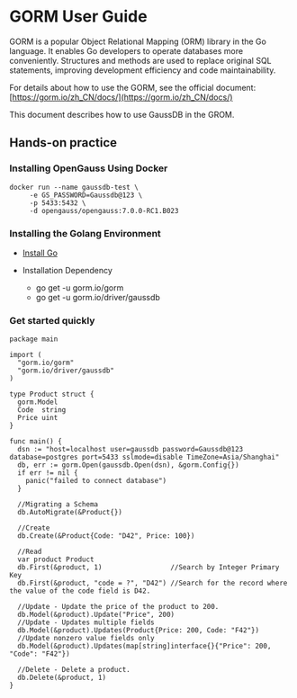# GORM User Guide #

GORM is a popular Object Relational Mapping (ORM) library in the Go language. It enables Go developers to operate databases more conveniently. Structures and methods are used to replace original SQL statements, improving development efficiency and code maintainability.

For details about how to use the GORM, see the official document: [https://gorm.io/zh_CN/docs/](https://gorm.io/zh_CN/docs/)

This document describes how to use GaussDB in the GROM.

## Hands-on practice ##

### Installing OpenGauss Using Docker ###

```
docker run --name gaussdb-test \
     -e GS_PASSWORD=Gaussdb@123 \
     -p 5433:5432 \
     -d opengauss/opengauss:7.0.0-RC1.B023
```

### Installing the Golang Environment ###

 *  [Install Go](https://golang.org/doc/install)	
 *  Installation Dependency
    
     *  go get -u gorm.io/gorm
     *  go get -u gorm.io/driver/gaussdb

### Get started quickly ###

```
package main

import (
  "gorm.io/gorm"
  "gorm.io/driver/gaussdb"
)

type Product struct {
  gorm.Model
  Code  string
  Price uint
}

func main() {
  dsn := "host=localhost user=gaussdb password=Gaussdb@123 database=postgres port=5433 sslmode=disable TimeZone=Asia/Shanghai"
  db, err := gorm.Open(gaussdb.Open(dsn), &gorm.Config{})
  if err != nil {
    panic("failed to connect database")
  }

  //Migrating a Schema
  db.AutoMigrate(&Product{})

  //Create
  db.Create(&Product{Code: "D42", Price: 100})

  //Read
  var product Product
  db.First(&product, 1)                 //Search by Integer Primary Key
  db.First(&product, "code = ?", "D42") //Search for the record where the value of the code field is D42.

  //Update - Update the price of the product to 200.
  db.Model(&product).Update("Price", 200)
  //Update - Updates multiple fields
  db.Model(&product).Updates(Product{Price: 200, Code: "F42"}) 
  //Update nonzero value fields only
  db.Model(&product).Updates(map[string]interface{}{"Price": 200, "Code": "F42"})

  //Delete - Delete a product.
  db.Delete(&product, 1)
}
```

